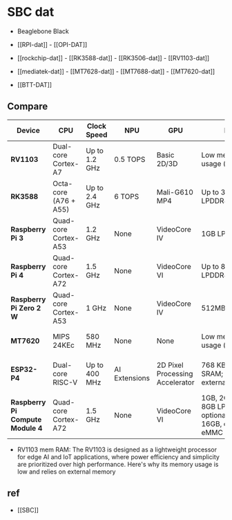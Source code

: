
# SBC dat 


- Beaglebone Black

- [[RPI-dat]] - [[OPI-DAT]]

- [[rockchip-dat]] - [[RK3588-dat]] - [[RK3506-dat]] - [[RV1103-dat]]

- [[mediatek-dat]] - [[MT7628-dat]] - [[MT7688-dat]] - [[MT7620-dat]]

- [[BTT-DAT]]

## Compare 

| Device                   | CPU                        | Clock Speed   | NPU           | GPU                             | RAM                                          | Multimedia                    | Connectivity                            | Target Use Case             | Power Efficiency | Price Range |
|--------------------------|----------------------------|---------------|---------------|--------------------------------|----------------------------------------------|-------------------------------|----------------------------------------|------------------------------|------------------|-------------|
| **RV1103**               | Dual-core Cortex-A7        | Up to 1.2 GHz | 0.5 TOPS      | Basic 2D/3D                     | Low memory usage (external)                  | Basic H.264/VP8 decoding      | Basic (IoT focus)                       | Edge AI, IoT, low power      | High             | Low         |
| **RK3588**               | Octa-core (A76 + A55)      | Up to 2.4 GHz | 6 TOPS        | Mali-G610 MP4                   | Up to 32GB LPDDR4X/LPDDR5                    | 8K H.265/VP9 decoding         | PCIe, USB 3.0, HDMI                     | AI, 8K media, high-end apps  | Moderate         | High        |
| **Raspberry Pi 3**       | Quad-core Cortex-A53       | 1.2 GHz       | None          | VideoCore IV                    | 1GB LPDDR2                                   | 1080p H.264 decoding          | HDMI, USB 2.0                           | DIY, education, IoT          | Moderate         | Low         |
| **Raspberry Pi 4**       | Quad-core Cortex-A72       | 1.5 GHz       | None          | VideoCore VI                    | Up to 8GB LPDDR4                             | 4K H.265/VP9 decoding         | HDMI, USB 3.0, Gigabit Ethernet         | Desktop replacement, IoT     | Moderate         | Moderate    |
| **Raspberry Pi Zero 2 W**| Quad-core Cortex-A53       | 1 GHz         | None          | VideoCore IV                    | 512MB LPDDR2                                 | 1080p H.264 decoding          | HDMI, USB OTG                           | IoT, ultra-low power         | High             | Very Low    |
| **MT7620**               | MIPS 24KEc                 | 580 MHz       | None          | None                            | Low memory usage (external)                  | None                          | Wi-Fi, Ethernet, USB 2.0                | Routers, IoT, networking     | High             | Very Low    |
| **ESP32-P4**             | Dual-core RISC-V           | Up to 400 MHz | AI Extensions | 2D Pixel Processing Accelerator | 768 KB on-chip SRAM; supports external PSRAM | H.264 and JPEG codecs support | USB OTG 2.0 HS, Ethernet, SDIO Host 3.0 | HMI, edge computing, IoT     | High             | Low         |
| **Raspberry Pi Compute Module 4** | Quad-core Cortex-A72 | 1.5 GHz | None | VideoCore VI | 1GB, 2GB, 4GB, or 8GB LPDDR4; optional 8GB, 16GB, or 32GB eMMC | 4K H.265/VP9 decoding | Optional Wi-Fi, Gigabit Ethernet, PCIe | Embedded systems, industrial applications | High | $25 - $90 |



- RV1103 mem RAM: The RV1103 is designed as a lightweight processor for edge AI and IoT applications, where power efficiency and simplicity are prioritized over high performance. Here's why its memory usage is low and relies on external memory








## ref 

- [[SBC]]


